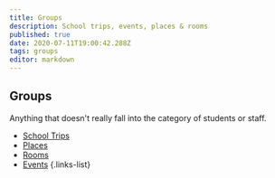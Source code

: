 ```yaml
---
title: Groups
description: School trips, events, places & rooms
published: true
date: 2020-07-11T19:00:42.288Z
tags: groups
editor: markdown
---
```


## Groups
Anything that doesn't really fall into the category of students or staff.
- [School Trips](/groups/trips)
- [Places](/groups/places)
- [Rooms](/groups/rooms)
- [Events](/groups/events)
{.links-list}